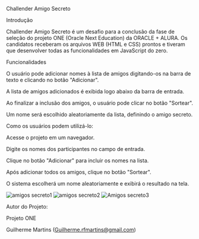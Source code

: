 Challender Amigo Secreto

Introdução

Challender Amigo Secreto é um desafio para a conclusão da fase de seleção do projeto ONE (Oracle Next Education) da ORACLE + ALURA.
Os candidatos receberam os arquivos WEB (HTML e CSS) prontos e tiveram que desenvolver todas as funcionalidades em JavaScript do zero.

Funcionalidades

O usuário pode adicionar nomes à lista de amigos digitando-os na barra de texto e clicando no botão "Adicionar".

A lista de amigos adicionados é exibida logo abaixo da barra de entrada.

Ao finalizar a inclusão dos amigos, o usuário pode clicar no botão "Sortear".

Um nome será escolhido aleatoriamente da lista, definindo o amigo secreto.

Como os usuários podem utilizá-lo:

Acesse o projeto em um navegador.

Digite os nomes dos participantes no campo de entrada.

Clique no botão "Adicionar" para incluir os nomes na lista.

Após adicionar todos os amigos, clique no botão "Sortear".

O sistema escolherá um nome aleatoriamente e exibirá o resultado na tela.


![amigos secreto1](https://github.com/user-attachments/assets/89881370-a3eb-460b-9848-acfa9572d39e)
![amigos secreto2](https://github.com/user-attachments/assets/471c9b48-0199-4c53-8db1-6bae64542b34)
![Amigos secreto3](https://github.com/user-attachments/assets/34c1f2a8-e52c-4644-b0e0-72e67cbee8c6)




Autor do Projeto:

Projeto ONE

Guilherme Martins (Guilherme.rfmartins@gmail.com)


